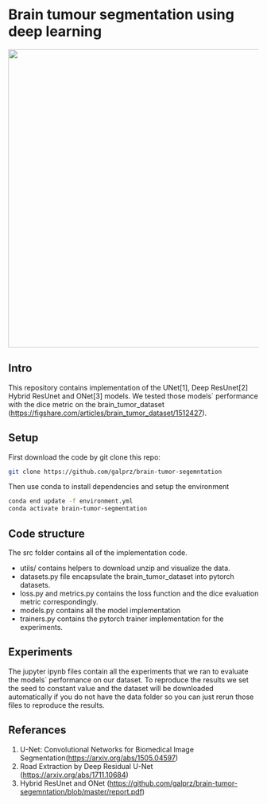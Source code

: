 # Brain tumour segmentation using deep learning
<p align="center">
  <img src="https://raw.githubusercontent.com/galprz/brain-tumor-segemntation/master/images/segmentations.png" width="600"/>
</p>

## Intro
This repository contains implementation of the UNet[1], Deep ResUnet[2] Hybrid ResUnet and ONet[3] models.
We tested those models` performance with the dice metric on the brain_tumor_dataset (https://figshare.com/articles/brain_tumor_dataset/1512427).

## Setup
First download the code by git clone this repo:
```bash
git clone https://github.com/galprz/brain-tumor-segemntation
```
Then use conda to install dependencies and setup the environment 
```bash
conda end update -f environment.yml
conda activate brain-tumor-segmentation
```
## Code structure
The src folder contains all of the implementation code.
+ utils/ contains helpers to download unzip and visualize the data.
+ datasets.py file encapsulate the brain_tumor_dataset into pytorch datasets.
+ loss.py and metrics.py contains the loss function and the dice evaluation metric correspondingly.
+ models.py contains all the model implementation
+ trainers.py contains the pytorch trainer implementation for the experiments.

## Experiments
The jupyter ipynb files contain all the experiments that we ran to evaluate the models` performance on our dataset.
To reproduce the results we set the seed to constant value and the dataset will be downloaded automatically if you 
do not have the data folder so you can just rerun those files to reproduce the results.
## Referances
1. U-Net: Convolutional Networks for Biomedical Image Segmentation(https://arxiv.org/abs/1505.04597)
2. Road Extraction by Deep Residual U-Net (https://arxiv.org/abs/1711.10684)
3. Hybrid ResUnet and ONet (https://github.com/galprz/brain-tumor-segemntation/blob/master/report.pdf)
